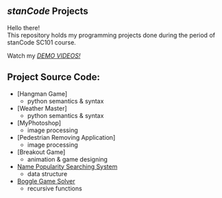 ## *stanCode* Projects
Hello there!\
This repository holds my programming projects done during the period of stanCode SC101 course.

Watch my *[DEMO VIDEOS!](https://drive.google.com/drive/folders/1Gi3bn9qPW_gR0ISyGzVPLd5Bztdvd7rF?fbclid=IwAR36BW3v_bHn-Idsh-0_ROSWLwrXOzoervZId25OOzH2LX4b6FCGDfULdDg)*

## Project Source Code:
* [Hangman Game]
   * python semantics & syntax
* [Weather Master]
   * python semantics & syntax
* [MyPhotoshop]
   * image processing
* [Pedestrian Removing Application]
   * image processing
* [Breakout Game]
   * animation & game designing
* [Name Popularity Searching System](https://github.com/CharleneChar/stanCodeProjects/blob/main/stanCode_Projects/name_searching_system/babygraphics.py)
  * data structure
* [Boggle Game Solver](https://github.com/CharleneChar/stanCodeProjects/blob/main/stanCode_Projects/boggle_game_solver/boggle.py)
  * recursive functions
